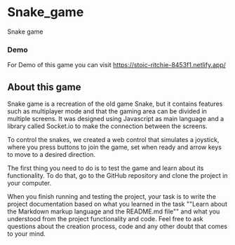 # Snake_game
Snake game

### Demo
For Demo of this game you can visit https://stoic-ritchie-8453f1.netlify.app/

## About this game 

Snake game is a recreation of the old game Snake, but it contains features such as multiplayer mode and that the gaming area can be divided in multiple screens. It was designed using Javascript as main language and a library called Socket.io to make the connection between the screens.

To control the snakes, we created a web control that simulates a joystick, where you press buttons to join the game, set when ready and arrow keys to move to a desired direction.

The first thing you need to do is to test the game and learn about its functionality. To do that, go to the GitHub repository and clone the project in your computer.

When you finish running and testing the project, your task is to write the project documentation based on what you learned in the task ""Learn about the Markdown markup language and the README.md file"" and what you understood from the project functionality and code. Feel free to ask questions about the creation process, code and any other doubt that comes to your mind.


